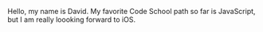 Hello, my name is David. My favorite Code School path so far is JavaScript, but I am really loooking forward to iOS.

